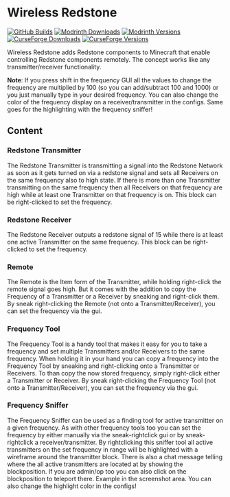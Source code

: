 # Wireless Redstone

[![GitHub Builds](https://img.shields.io/github/actions/workflow/status/Razzokk/wireless-redstone/ci.yml?style=flat-square&logo=github)][github-builds]
[![Modrinth Downloads](https://img.shields.io/modrinth/dt/wirelessredstone?style=flat-square&logo=modrinth)][modrinth]
[![Modrinth Versions](https://img.shields.io/modrinth/game-versions/wirelessredstone?style=flat-square)][modrinth]
[![CurseForge Downloads](https://cf.way2muchnoise.eu/wirelessredstone.svg?badge_style=flat)][curseforge]
[![CurseForge Versions](https://cf.way2muchnoise.eu/versions/wirelessredstone.svg?badge_style=flat)][curseforge]

Wireless Redstone adds Redstone components to Minecraft that enable controlling Redstone components remotely.
The concept works like any transmitter/receiver functionality.

**Note**: If you press shift in the frequency GUI all the values to change the frequency are multiplied by 100 (so you can add/subtract 100 and 1000) or you just manually type in your desired frequency.
You can also change the color of the frequency display on a receiver/transmitter in the configs.
Same goes for the highlighting with the frequency sniffer!

## Content

### Redstone Transmitter

The Redstone Transmitter is transmitting a signal into the Redstone Network as soon as it gets turned on via a redstone signal and sets all Receivers on the same frequency also to high state.
If there is more than one Transmitter transmitting on the same frequency then all Receivers on that frequency are high while at least one Transmitter on that frequency is on.
This block can be right-clicked to set the frequency.

### Redstone Receiver

The Redstone Receiver outputs a redstone signal of 15 while there is at least one active Transmitter on the same frequency.
This block can be right-clicked to set the frequency.

### Remote

The Remote is the Item form of the Transmitter, while holding right-click the remote signal goes high.
But it comes with the addition to copy the Frequency of a Transmitter or a Receiver by sneaking and right-click them.
By sneak right-clicking the Remote (not onto a Transmitter/Receiver), you can set the frequency via the gui.

### Frequency Tool

The Frequency Tool is a handy tool that makes it easy for you to take a frequency and set multiple Transmitters and/or Receivers to the same frequency.
When holding it in your hand you can copy a frequency into the Frequency Tool by sneaking and right-clicking onto a Transmitter or Receivers.
To than copy the now stored frequency, simply right-click either a Transmitter or Receiver.
By sneak right-clicking the Frequency Tool (not onto a Transmitter/Receiver), you can set the frequency via the gui.

### Frequency Sniffer

The Frequency Sniffer can be used as a finding tool for active transmitter on a given frequency.
As with other frequency tools too you can set the frequency by either manually via the sneak-rightclick gui or by sneak-rightclick a receiver/transmitter.
By rightclicking this sniffer tool all active transmitters on the set frequency in range will be highlighted with a wireframe around the transmitter block.
There is also a chat message telling where the all active transmitters are located at by showing the blockposition.
If you are admin/op too you can also click on the blockposition to teleport there. Example in the screenshot area.
You can also change the highlight color in the configs!


[github-builds]: https://github.com/Razzokk/wireless-redstone/actions
[modrinth]: https://modrinth.com/mod/wirelessredstone
[curseforge]: https://curseforge.com/minecraft/mc-mods/wirelessredstone
